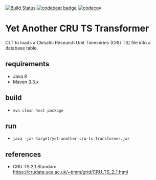 [![Build Status](https://travis-ci.org/dnltsk/yet-another-cru-ts-transformer.svg?branch=master)](https://travis-ci.org/dnltsk/yet-another-cru-ts-transformer) [![codebeat badge](https://codebeat.co/badges/8186fa48-f6cf-42b2-a7f6-61b4a0fc6df5)](https://codebeat.co/projects/github-com-dnltsk-yet-another-cru-ts-transformer-master) [![codecov](https://codecov.io/gh/dnltsk/yet-another-cru-ts-transformer/branch/master/graph/badge.svg)](https://codecov.io/gh/dnltsk/yet-another-cru-ts-transformer)

# Yet Another CRU TS Transformer
CLT to loads a Climatic Research Unit Timeseries (CRU TS) file into a database table.

## requirements
* Java 8
* Maven 3.3.x

## build
* `mvn clean test package`

## run
* `java -jar target/yet-another-cru-ts-transformer.jar`

## references

* CRU TS 2.1 Standard<br>
https://crudata.uea.ac.uk/~timm/grid/CRU_TS_2_1.html